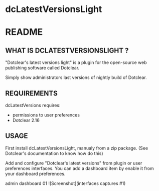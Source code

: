 # dcLatestVersionsLight
# README

## WHAT IS DCLATESTVERSIONSLIGHT ?

"Dotclear's latest versions light" is a plugin for the open-source 
web publishing software called Dotclear.

Simply show administrators last versions of nightly build of Dotclear.

## REQUIREMENTS

 dcLatestVersions requires: 

  * permissions to user preferences
  * Dotclear 2.16

## USAGE

First install dcLatestVersionsLight, manualy from a zip package.
(See Dotclear's documentation to know how do this)

Add and configure "Dotclear's latest versions" from plugin or user preferences interfaces.
You can add a dashboard item by enable it from your dashboard preferences.


admin dashboard 01
![Screenshot](interfaces captures #1)



